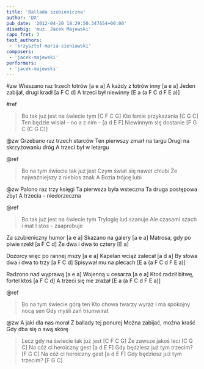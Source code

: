 ```yaml
---
title: 'Ballada szubieniczna'
author: 'DX'
pub_date: '2012-04-20 18:29:50.347654+00:00'
disambig: 'muz. Jacek Majewski'
capo_fret: 3
text_authors:
 - 'krzysztof-maria-sieniawski'
composers:
 - 'jacek-majewski'
performers:
 - 'jacek-majewski'
---
```


#zw
Wieszano raz trzech łotrów [a e a]
A każdy z łotrów inny [a e a]
Jeden zabijał, drugi kradł [a F C d]
A trzeci był niewinny [E a (a F C d F E a)]

#ref
>Bo tak już jest na świecie tym [C F C G]
>Kto łamie przykazania [C G C]
>Ten będzie wisiał – no a z nim – [a d E F]
>Niewinnym się dostanie [F G C (C G C)]

@zw
Grzebano raz trzech starców
Ten pierwszy zmarł na targu
Drugi na skrzyżowaniu dróg
A trzeci był w letargu

@ref
>Bo na tym świecie tak już jest
>Czym świat się nawet chlubi
>Że najważniejszy z niebios znak
>A Bozia trójcę lubi

@zw
Palono raz trzy księgi
Ta pierwsza była wsteczna
Ta druga postępowa zbyt
A trzecia – niedorzeczna

@ref
>Bo tak już jest na świecie tym
>Trylogię lud szanuje
>Ale czasami szach i mat
>I stos – zaaprobuje

Za szubieniczny humor [a e a]
Skazano na galery [a e a]
Matrosa, gdy po piwie rzekł [a F C d]
Że dwa i dwa to cztery [E a]

Dozorcy więc po rannej mszy [a e a]
Kapelan wciąż zalecał [a d a]
By słowa dwa i dwa to trzy [a F C d]
Spisywał mu na plecach [E a (a F C d F E a)]

Radzono nad wyprawą [a e a]
Wojenną u cesarza [a e a]
Ktoś radził bitwę, fortel ktoś [a F C d]
A trzeci się nie zrażał [E a (a F C d F E a)]

@ref
>Bo na tym świecie górą ten
>Kto chowa twarzy wyraz
>I ma spokojny nocą sen
>Gdy myśli zań triumwirat

@zw
A jaki dla nas morał
Z ballady tej ponurej
Można zabijać, można kraść
Gdy dba się o swą skórę

>Lecz gdy na świecie tak już jest [C F C G]
>Że zawsze jakoś leci [C G C]
>Na cóż ci heroiczny gest [a d E F]
>Gdy będziesz już tym trzecim? [F G C]
>Na cóż ci heroiczny gest [a d E F]
>Gdy będziesz już tym trzecim? [F G C]